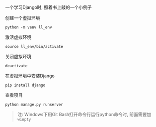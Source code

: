 一个学习Django时, 照着书上敲的一个小例子

创建一个虚拟环境

```
python -m venv ll_env
```

激活虚拟环境

```
source ll_env/bin/activate
```

关闭虚拟环境

```
deactivate
```

在虚拟环境中安装Django

```
pip install django
```

查看项目

```
python manage.py runserver
```

> 注: Windows下用Git Bash打开命令行运行python命令时, 前面需要加`winpty`
